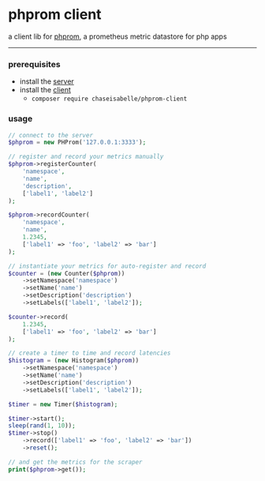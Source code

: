 # phprom client
a client lib for [phprom](https://github.com/chaseisabelle/phprom), a prometheus metric datastore for php apps

---

### prerequisites

- install the [server](https://github.com/chaseisabelle/phprom)
- install the [client](https://packagist.org/packages/chaseisabelle/phprom-client)
    - `composer require chaseisabelle/phprom-client`

### usage

```php
// connect to the server
$phprom = new PHProm('127.0.0.1:3333');

// register and record your metrics manually
$phprom->registerCounter(
    'namespace',
    'name',
    'description',
    ['label1', 'label2']
);

$phprom->recordCounter(
    'namespace',
    'name',
    1.2345,
    ['label1' => 'foo', 'label2' => 'bar']
);

// instantiate your metrics for auto-register and record
$counter = (new Counter($phprom))
    ->setNamespace('namespace')
    ->setName('name')
    ->setDescription('description')
    ->setLabels(['label1', 'label2']);

$counter->record(
    1.2345, 
    ['label1' => 'foo', 'label2' => 'bar']
);

// create a timer to time and record latencies
$histogram = (new Histogram($phprom))
    ->setNamespace('namespace')
    ->setName('name')
    ->setDescription('description')
    ->setLabels(['label1', 'label2']);

$timer = new Timer($histogram);

$timer->start();
sleep(rand(1, 10));
$timer->stop()
    ->record(['label1' => 'foo', 'label2' => 'bar'])
    ->reset();

// and get the metrics for the scraper
print($phprom->get());
```
